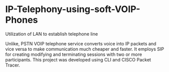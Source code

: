 # IP-Telephony-using-soft-VOIP-Phones
Utilization of LAN to establish telephone line

Unlike, PSTN VOIP telephone service converts voice into IP packets and vice versa to make communication much cheaper and faster. It employs SIP for creating modifying and terminating sessions with two or more participants. This project was developed using CLI and CISCO Packet Tracer.

